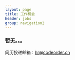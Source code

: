 ```yaml
---
layout: page
title: 工作机会
header: jobs
group: navigation2
---
```


### 暂无。。。

简历投递邮箱：hr@codeorder.cn
